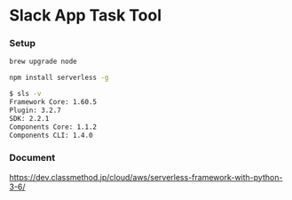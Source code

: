 Slack App Task Tool
===

### Setup

```sh
brew upgrade node
```

```sh
npm install serverless -g
```

```sh
$ sls -v
Framework Core: 1.60.5
Plugin: 3.2.7
SDK: 2.2.1
Components Core: 1.1.2
Components CLI: 1.4.0
```


### Document

https://dev.classmethod.jp/cloud/aws/serverless-framework-with-python-3-6/
